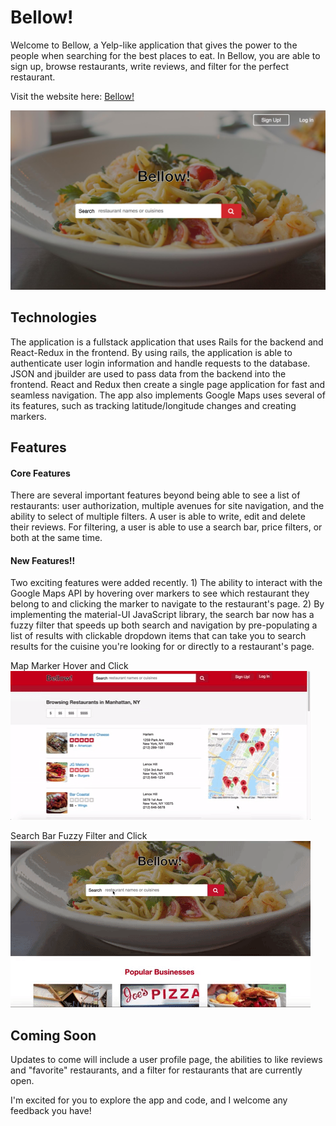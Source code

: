 # Bellow!


Welcome to Bellow, a Yelp-like application that gives the power to the people when searching for the best places to eat. In Bellow, you are able to sign up, browse restaurants, write reviews, and filter for the perfect restaurant.

Visit the website here: [Bellow!](https://bellowtheapp.herokuapp.com/#/)

![alt text](./app/assets/images/landing_page.png)

## Technologies
The application is a fullstack application that uses Rails for the backend and React-Redux in the frontend. By using rails, the application is able to authenticate user login information and handle requests to the database. JSON and jbuilder are used to pass data from the backend into the frontend. React and Redux then create a single page application for fast and seamless navigation. The app also implements Google Maps uses several of its features, such as tracking latitude/longitude changes and creating markers.

## Features
#### Core Features
There are several important features beyond being able to see a list of restaurants: user authorization, multiple avenues for site navigation, and the ability to select of multiple filters. A user is able to write, edit and delete their reviews. For filtering, a user is able to use a search bar, price filters, or both at the same time.

#### New Features!!
Two exciting features were added recently. 1) The ability to interact with the Google Maps API by hovering over markers to see which restaurant they belong to and clicking the marker to navigate to the restaurant's page. 2) By implementing the material-UI JavaScript library, the search bar now has a fuzzy filter that speeds up both search and navigation by pre-populating a list of results with clickable dropdown items that can take you to search results for the cuisine you're looking for or directly to a restaurant's page.

Map Marker Hover and Click
![alt text](./app/assets/images/map_hover.gif)

Search Bar Fuzzy Filter and Click
![alt text](./app/assets/images/fuzzy_filter.gif)


## Coming Soon
Updates to come will include a user profile page, the abilities to like reviews and "favorite" restaurants, and a filter for restaurants that are currently open.

I'm excited for you to explore the app and code, and I welcome any feedback you have!
